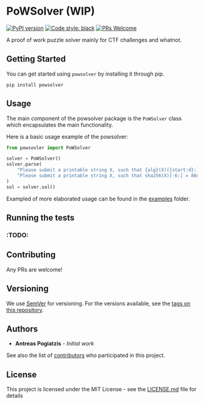 # PoWSolver (WIP)

[![PyPI version](https://badge.fury.io/py/powsolver.svg)](https://badge.fury.io/py/powsolver)
[![Code style: black](https://img.shields.io/badge/code%20style-black-000000.svg)](https://github.com/psf/black)
[![PRs Welcome](https://img.shields.io/badge/PRs-welcome-brightgreen.svg?style=flat-square)](http://makeapullrequest.com)



A proof of work puzzle solver mainly for CTF challenges and whatnot.


## Getting Started

You can get started using `powsolver` by installing it through pip.

```
pip install powsolver
```

## Usage

The main component of the powsolver package is the `PoWSolver` class which encapsulates the main functionality.

Here is a basic usage example of the powsolver:

```python
from powsovler import PoWSolver

solver = PoWSolver()
solver.parse(
    "Please submit a printable string X, such that {alg}(X)[{start:d}:] = {target} and len(X) = {len}",
    "Please submit a printable string X, such that sha256(X)[-6:] = 86d113 and len(X) = 11"
)
sol = solver.sol()
```

Exampled of more elaborated usage can be found in the [examples](./examples/)  folder.

## Running the tests

### :TODO:

## Contributing

Any PRs are welcome!

## Versioning

We use [SemVer](http://semver.org/) for versioning. For the versions available, see the [tags on this repository](https://github.com/apogiatzis/powsolver/tags). 

## Authors

* **Antreas Pogiatzis** - *Initial work* 

See also the list of [contributors](https://github.com/apogiatzis/powsolver/contributors) who participated in this project.

## License

This project is licensed under the MIT License - see the [LICENSE.md](LICENSE.md) file for details


